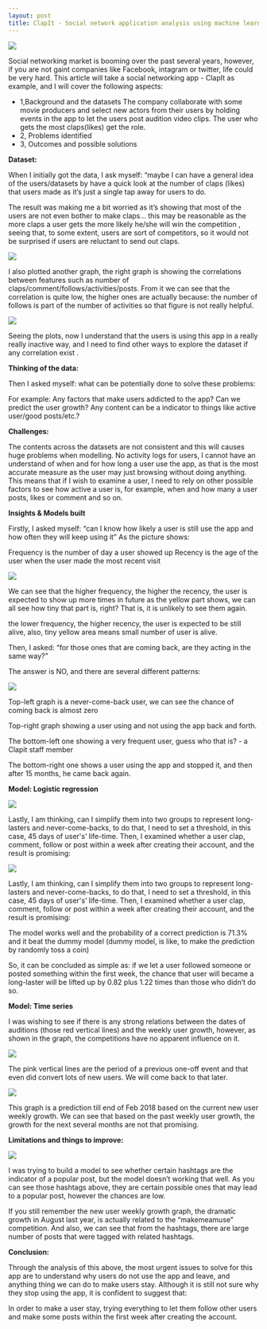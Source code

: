 ```yaml
---
layout: post
title: ClapIt - Social network application analysis using machine learning
---
```


![](/img/social-network.jpg)

Social networking market is booming over the past several years, however, if you are not gaint companies like Facebook, intagram or twitter, life could be very hard. This article will take a social networking app - ClapIt as example, and I will cover the following aspects:

- 1,Background and the datasets 
  The company collaborate with some movie producers and select new actors from their users by holding events in the app to let the users post audition video clips. The user who gets the most claps(likes) get the role.
- 2, Problems identified
- 3, Outcomes and possible solutions

**Dataset:**

When I initially got the data, I ask myself: “maybe I can have a general idea of the users/datasets by have a quick look at the number of claps (likes) that users made as it’s just a single tap away for users to do.

The result was making me a bit worried as it’s showing that most of the users are not even bother to make claps… this may be reasonable as the more claps a user gets the more likely he/she will win the competition , seeing that, to some extent, users are sort of competitors, so it would not be surprised if users are reluctant to send out claps. 

![](/img/1-dist.jpg)

 I also plotted another graph, the right graph is showing the correlations between features such as number of claps/comment/follows/activities/posts. From it we can see that the  correlation is quite low, the higher ones are actually because: the number of follows is part of the number of activities so that figure is not really helpful.

![](/img/2-corr.jpg)

Seeing the plots, now I understand that the users is using this app in a really really inactive way, and I need to find other ways to explore the dataset if any correlation exist .


**Thinking of the data:**

Then I asked myself: what can be potentially done to solve these problems:

For example:
Any factors that make users addicted to the app?
Can we predict the user growth?
Any content can be a indicator to things like active user/good posts/etc.?

**Challenges:**

The contents across the datasets are not consistent and this will causes huge problems when modelling.
No activity logs for users, I cannot have an understand of when and for how long a user use the app, as that is the most accurate measure as the user may just browsing without doing anything. This means that if I wish to examine a user, I need to rely on other possible factors to see how active a user is, for example, when and how many a user posts, likes or comment and so on.

**Insights & Models built**

Firstly, I asked myself: “can I know how likely a user is still use the app and how often they will keep using it”
As the picture shows:

Frequency is the number of day a user showed up 
Recency is the age of the user when the user made the most recent visit

![](/img/3-alive.jpg)

We can see that the higher frequency, the higher the recency, the user is expected to show up more times in future  as the yellow part shows, we can all see how tiny that part is, right? That is, it is unlikely to see them again.

the lower frequency, the higher recency, the user is expected to be still alive,  also, tiny yellow area means small number of user is alive.


Then, I asked: “for those ones that are coming back, are they acting in the same way?”

The answer is NO, and there are several different patterns:

![](/img/4-user_activity.jpg)

Top-left graph is a never-come-back user, we can see the chance of coming back is almost zero

Top-right graph showing a user using and not using the app back and forth.

The bottom-left one showing a very frequent user, guess who that is? - a Clapit staff member

The bottom-right one  shows a user using the app and stopped it, and then after 15 months, he came back again. 

**Model: Logistic regression**

![](/img/5-2lr_model.jpg) 

Lastly, I am thinking, can I simplify them into two groups to represent long-lasters and never-come-backs, to do that, I need to set a threshold, in this case, 45 days of user's’ life-time. Then, I examined whether a user clap, comment, follow or post within a week after creating their account, and the result is promising:

![](/img/6-lr_result.jpg)

Lastly, I am thinking, can I simplify them into two groups to represent long-lasters and never-come-backs, to do that, I need to set a threshold, in this case, 45 days of user's’ life-time. Then, I examined whether a user clap, comment, follow or post within a week after creating their account, and the result is promising:

The model works well and the probability of a correct prediction is 71.3% and it beat the dummy model (dummy model, is like, to make the prediction by randomly toss a coin)

So, it can be concluded as simple as: if we let a user followed someone or posted something within the first week, the chance that user will  became a long-laster will be lifted up by 0.82 plus 1.22 times  than those who didn’t do so.


**Model: Time series**

I was wishing to see if there is any strong relations between the dates of auditions (those red vertical lines) and the weekly user growth, however, as shown in the graph, the competitions have no apparent influence on it.

![](/img/7-wkly_growth.jpg)

The pink vertical lines are the period of a previous one-off event and that even did convert lots of new users. We will come back to that later.

![](/img/8-growth_pred.jpg)

This graph is a prediction till end of Feb 2018 based on the current new user weekly growth. We can see that based on the past weekly user growth,  the growth for the next several months are not that promising.


**Limitations and things to improve:**

![](/img/9-limitations.jpg)

I was trying to build a model to see whether certain hashtags are the indicator of a popular post, but the model doesn’t working that well.  As you can see those hashtags above, they are certain possible ones that may lead to a popular post, however the chances are low.

If you still remember the new user weekly growth graph, the dramatic growth in August last year, is actually related to the “makemeamuse”  competition. And also, we can see that from the hashtags, there are large number of posts that were tagged with related hashtags.

**Conclusion:**

Through the analysis of this above, the most urgent issues to solve for this app are to understand why users do not use the app and leave,  and anything thing we can do to make users stay. Although it is still not sure why they stop using the app, it is confident to suggest that:

In order to make a user stay, trying everything to let them follow other users and make some posts within the first week after creating the account.

